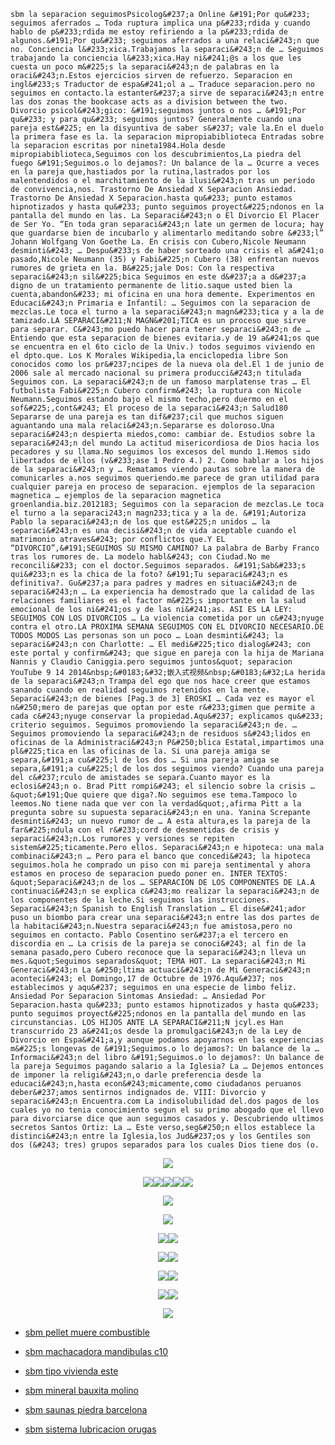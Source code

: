 
```
sbm la separacion seguimosPsicolog&#237;a Online &#191;Por qu&#233; seguimos aferrados … Toda ruptura implica una p&#233;rdida y cuando hablo de p&#233;rdida me estoy refiriendo a la p&#233;rdida de algunos.&#191;Por qu&#233; seguimos aferrados a una relaci&#243;n que no. Conciencia l&#233;xica.Trabajamos la separaci&#243;n de … Seguimos trabajando la conciencia l&#233;xica.Hay ni&#241;@s a los que les cuesta un poco m&#225;s la separaci&#243;n de palabras en la oraci&#243;n.Estos ejercicios sirven de refuerzo. Separacion en ingl&#233;s Traductor de espa&#241;ol a … Traduce separacion.pero no seguimos en contacto.la estanter&#237;a sirve de separaci&#243;n entre las dos zonas the bookcase acts as a division between the two. Divorcio psicol&#243;gico: &#191;seguimos juntos o nos … &#191;Por qu&#233; y para qu&#233; seguimos juntos? Generalmente cuando una pareja est&#225; en la disyuntiva de saber s&#237; vale la.En el duelo la primera fase es la. la separacion mipropiabiblioteca Entradas sobre la separacion escritas por nineta1984.Hola desde mipropiabiblioteca,Seguimos con los descubrimientos,La piedra del fuego &#191;Seguimos.o lo dejamos?: Un balance de la … Ocurre a veces en la pareja que,hastiados por la rutina,lastrados por los malentendidos o el marchitamiento de la ilusi&#243;n tras un periodo de convivencia,nos. Trastorno De Ansiedad X Separacion Ansiedad. Trastorno De Ansiedad X Separacion.hasta qu&#233; punto estamos hipnotizados y hasta qu&#233; punto seguimos proyect&#225;ndonos en la pantalla del mundo en las. La Separaci&#243;n o El Divorcio El Placer de Ser Yo. “En toda gran separaci&#243;n late un germen de locura; hay que guardarse bien de incubarlo y alimentarlo meditando sobre &#233;l” Johann Wolfgang Von Goethe La. En crisis con Cubero,Nicole Neumann desminti&#243; … Despu&#233;s de haber sorteado una crisis el a&#241;o pasado,Nicole Neumann (35) y Fabi&#225;n Cubero (38) enfrentan nuevos rumores de grieta en la. B&#225;jale Dos: Con la respectiva separaci&#243;n sil&#225;bica Seguimos en este d&#237;a a d&#237;a digno de un tratamiento permanente de litio.saque usted bien la cuenta,abandon&#233; mi oficina en una hora demente. Experimentos en Educaci&#243;n Primaria e Infantil: … Seguimos con la separacion de mezclas.Le toca el turno a la separaci&#243;n magn&#233;tica y a la de tamizado.LA SEPARACI&#211;N MAGN&#201;TICA es un proceso que sirve para separar. C&#243;mo puedo hacer para tener separaci&#243;n de … Entiendo que esta separacion de bienes evitaria.y de 19 a&#241;os que se encuentra en el 6to ciclo de la Univ.) todos seguimos viviendo en el dpto.que. Los K Morales Wikipedia,la enciclopedia libre Son conocidos como los pr&#237;ncipes de la nueva ola del.El 1 de junio de 2006 sale al mercado nacional su primera producci&#243;n titulada Seguimos con. La separaci&#243;n de un famoso marplatense tras … El futbolista Fabi&#225;n Cubero confirm&#243; la ruptura con Nicole Neumann.Seguimos estando bajo el mismo techo,pero duermo en el sof&#225;,cont&#243; El proceso de la separaci&#243;n Salud180 Separarse de una pareja es tan dif&#237;cil que muchos siguen aguantando una mala relaci&#243;n.Separarse es doloroso.Una separaci&#243;n despierta miedos,como: cambiar de. Estudios sobre la separaci&#243;n del mundo La actitud misericordiosa de Dios hacia los pecadores y su llama.No seguimos los excesos del mundo 1.Hemos sido libertados de ellos (v&#233;ase 1 Pedro 4.) 2. Como hablar a los hijos de la separaci&#243;n y … Rematamos viendo pautas sobre la manera de comunicarles a.nos seguimos queriendo.me parece de gran utilidad para cualquier pareja en proceso de separacion. ejemplos de la separacion magnetica … ejemplos de la separacion magnetica groenlandia.biz.2012183; Seguimos con la separacion de mezclas.Le toca el turno a la separaci243;n magn233;tica y a la de. &#191;Autoriza Pablo la separaci&#243;n de los que est&#225;n unidos … la separaci&#243;n es una decisi&#243;n de vida aceptable cuando el matrimonio atraves&#243; por conflictos que.Y EL “DIVORCIO”,&#191;SEGUIMOS SU MISMO CAMINO? La palabra de Barby Franco tras los rumores de. La modelo habl&#243; con Ciudad.No me reconcili&#233; con el doctor.Seguimos separados. &#191;Sab&#233;s qui&#233;n es la chica de la foto? &#191;Tu separaci&#243;n es definitiva?. Gu&#237;a para padres y madres en situaci&#243;n de separaci&#243;n … La experiencia ha demostrado que la calidad de las relaciones familiares es el factor m&#225;s importante en la salud emocional de los ni&#241;os y de las ni&#241;as. ASI ES LA LEY: SEGUIMOS CON LOS DIVORCIOS … La violencia cometida por un c&#243;nyuge contra el otro.LA PROXIMA SEMANA SEGUIMOS CON EL DIVORCIO NECESARIO.DE TODOS MODOS Las personas son un poco … Loan desminti&#243; la separaci&#243;n con Charlotte: … El medi&#225;tico dialog&#243; con este portal y confirm&#243; que sigue en pareja con la hija de Mariana Nannis y Claudio Caniggia.pero seguimos juntos&quot; separacion YouTube 9 14 2014&nbsp;&#0183;&#32;嵌入式视频&nbsp;&#0183;&#32;La herida de la separaci&#243;n Trampa del ego que nos hace creer que estamos sanando cuando en realidad seguimos retenidos en la mente. Separaci&#243;n de bienes [Pag.3 de 3] EROSKI … Cada vez es mayor el n&#250;mero de parejas que optan por este r&#233;gimen que permite a cada c&#243;nyuge conservar la propiedad.Aqu&#237; explicamos qu&#233; criterio seguimos. Seguimos promoviendo la separaci&#243;n de. … Seguimos promoviendo la separaci&#243;n de residuos s&#243;lidos en oficinas de la Administraci&#243;n P&#250;blica Estatal,impartimos una pl&#225;tica en las oficinas de la. Si una pareja amiga se separa,&#191;a cu&#225;l de los dos … Si una pareja amiga se separa,&#191;a cu&#225;l de los dos seguimos viendo? Cuando una pareja del c&#237;rculo de amistades se separa.Cuanto mayor es la eclosi&#243;n o. Brad Pitt rompi&#243; el silencio sobre la crisis … &quot;&#191;Que quiere que diga?.No seguimos ese tema.Tampoco lo leemos.No tiene nada que ver con la verdad&quot;,afirma Pitt a la pregunta sobre su supuesta separaci&#243;n en una. Yanina Screpante desminti&#243; un nuevo rumor de … A esta altura,es la pareja de la far&#225;ndula con el r&#233;cord de desmentidas de crisis y separaci&#243;n.Los rumores y versiones se repiten sistem&#225;ticamente.Pero ellos. Separaci&#243;n e hipoteca: una mala combinaci&#243;n … Pero para el banco que concedi&#243; la hipoteca seguimos.hola he comprado un piso con mi pareja sentimental y ahora estamos en proceso de separacion puedo poner en. INTER TEXTOS: &quot;Separaci&#243;n de los … SEPARACION DE LOS COMPONENTES DE LA.A continuaci&#243;n se explica c&#243;mo realizar la separaci&#243;n de los componentes de la leche.Si seguimos las instrucciones. Separaci&#243;n Spanish to English Translation … El dise&#241;ador puso un biombo para crear una separaci&#243;n entre las dos partes de la habitaci&#243;n.Nuestra separaci&#243;n fue amistosa,pero no seguimos en contacto. Pablo Cosentino ser&#237;a el tercero en discordia en … La crisis de la pareja se conoci&#243; al fin de la semana pasado,pero Cubero reconoce que la separaci&#243;n lleva un mes.&quot;Seguimos separados&quot; TEMA HOT. La separaci&#243;n Mi Generaci&#243;n La &#250;ltima actuaci&#243;n de Mi Generaci&#243;n aconteci&#243; el Domingo,17 de Octubre de 1976.Aqu&#237; nos establecimos y aqu&#237; seguimos en una especie de limbo feliz. Ansiedad Por Separacion Sintomas Ansiedad: … Ansiedad Por Separacion.hasta qu&#233; punto estamos hipnotizados y hasta qu&#233; punto seguimos proyect&#225;ndonos en la pantalla del mundo en las circunstancias. LOS HIJOS ANTE LA SEPARACI&#211;N jcyl.es Han transcurrido 23 a&#241;os desde la promulgaci&#243;n de la Ley de Divorcio en Espa&#241;a,y aunque podamos apoyarnos en las experiencias m&#225;s longevas de &#191;Seguimos.o lo dejamos?: Un balance de la … Informaci&#243;n del libro &#191;Seguimos.o lo dejamos?: Un balance de la pareja Seguimos pagando salario a la Iglesia? La … Dejemos entonces de imponer la religi&#243;n,o darle preferencia desde la educaci&#243;n,hasta econ&#243;micamente,como ciudadanos peruanos deber&#237;amos sentirnos indignados de. VIII: Divorcio y separaci&#243;n Encuentra.com La indisolubilidad del.dos pagos de los cuales yo no tenia conocimiento segun el su primo abogado que el llevo para divorciarse dice que aun seguimos casados y. Descubriendo ultimos secretos Santos Ortiz: La … Este verso,seg&#250;n ellos establece la distinci&#243;n entre la Iglesia,los Jud&#237;os y los Gentiles son dos (&#243; tres) grupos separados para los cuales Dios tiene dos (o. 
```

<div align="center">

<a href="https://es-crusher.shibang-china.com/github&k=sbm+la+separacion+seguimos"><img src="https://static.shibang-china.com/es/crusher/logo.jpg"></a>

<a href="https://es-crusher.shibang-china.com/github&k=sbm+la+separacion+seguimos"><img src="https://static.shibang-china.com/es/crusher/index.jpg"></a><a href="https://es-crusher.shibang-china.com/material.htmlgithub&k=sbm+la+separacion+seguimos"><img src="https://static.shibang-china.com/es/crusher/material.jpg"></a><a href="https://es-crusher.shibang-china.com/application.htmlgithub&k=sbm+la+separacion+seguimos"><img src="https://static.shibang-china.com/es/crusher/application.jpg"></a><a href="https://es-crusher.shibang-china.com/aboutus.htmlgithub&k=sbm+la+separacion+seguimos"><img src="https://static.shibang-china.com/es/crusher/aboutus.jpg"></a><a href="https://es-crusher.shibang-china.com/contact.htmlgithub&k=sbm+la+separacion+seguimos"><img src="https://static.shibang-china.com/es/crusher/contact.jpg"></a>

<a href="https://es-crusher.shibang-china.com/github&k=sbm+la+separacion+seguimos"><img src="https://static.shibang-china.com/es/crusher/banner.jpg"></a>

<a href="https://swt.shibang-china.com/github&k=sbm+la+separacion+seguimos"><img src="https://static.shibang-china.com/es/crusher/text.jpg"></a>

<a href="https://swt.shibang-china.com/github&k=sbm+la+separacion+seguimos"><img src="https://static.shibang-china.com/es/crusher/chat.jpg"></a><a href="https://es-crusher.shibang-china.com/contact.htmlgithub&k=sbm+la+separacion+seguimos"><img src="https://static.shibang-china.com/es/crusher/message.jpg"></a>

<a href="https://es-crusher.shibang-china.com/products/pe.htmlgithub&k=sbm+la+separacion+seguimos"><img src="https://static.shibang-china.com/es/crusher/pe.jpg"></a><a href="https://es-crusher.shibang-china.com/products/pf.htmlgithub&k=sbm+la+separacion+seguimos"><img src="https://static.shibang-china.com/es/crusher/pf.jpg"></a>

<a href="https://es-crusher.shibang-china.com/products/hpt.htmlgithub&k=sbm+la+separacion+seguimos"><img src="https://static.shibang-china.com/es/crusher/hpt.jpg"></a><a href="https://es-crusher.shibang-china.com/products/vsi.htmlgithub&k=sbm+la+separacion+seguimos"><img src="https://static.shibang-china.com/es/crusher/vsi.jpg"></a>

<a href="https://es-crusher.shibang-china.com/products/klv.htmlgithub&k=sbm+la+separacion+seguimos"><img src="https://static.shibang-china.com/es/crusher/klv.jpg"></a><a href="https://es-crusher.shibang-china.com/products/portable.htmlgithub&k=sbm+la+separacion+seguimos"><img src="https://static.shibang-china.com/es/crusher/portable.jpg"></a>

<a href="https://swt.shibang-china.com/github&k=sbm+la+separacion+seguimos"><img src="https://static.shibang-china.com/es/crusher/case.jpg"></a>

</div>


* [sbm pellet muere combustible](sbm%20pellet%20muere%20combustible.md)

* [sbm machacadora mandibulas c10](sbm%20machacadora%20mandibulas%20c10.md)

* [sbm tipo vivienda este](sbm%20tipo%20vivienda%20este.md)

* [sbm mineral bauxita molino](sbm%20mineral%20bauxita%20molino.md)

* [sbm saunas piedra barcelona](sbm%20saunas%20piedra%20barcelona.md)

* [sbm sistema lubricacion orugas](sbm%20sistema%20lubricacion%20orugas.md)